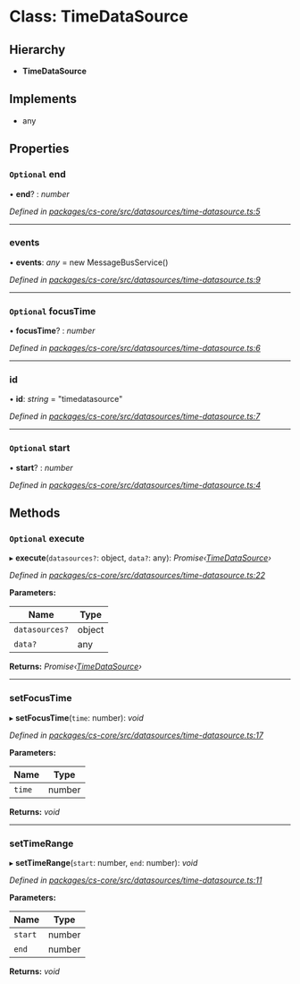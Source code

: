 # Class: TimeDataSource

## Hierarchy

* **TimeDataSource**

## Implements

* any

## Properties

### `Optional` end

• **end**? : *number*

*Defined in [packages/cs-core/src/datasources/time-datasource.ts:5](https://github.com/TNOCS/csnext/blob/34474da7/packages/cs-core/src/datasources/time-datasource.ts#L5)*

___

###  events

• **events**: *any* =  new MessageBusService()

*Defined in [packages/cs-core/src/datasources/time-datasource.ts:9](https://github.com/TNOCS/csnext/blob/34474da7/packages/cs-core/src/datasources/time-datasource.ts#L9)*

___

### `Optional` focusTime

• **focusTime**? : *number*

*Defined in [packages/cs-core/src/datasources/time-datasource.ts:6](https://github.com/TNOCS/csnext/blob/34474da7/packages/cs-core/src/datasources/time-datasource.ts#L6)*

___

###  id

• **id**: *string* = "timedatasource"

*Defined in [packages/cs-core/src/datasources/time-datasource.ts:7](https://github.com/TNOCS/csnext/blob/34474da7/packages/cs-core/src/datasources/time-datasource.ts#L7)*

___

### `Optional` start

• **start**? : *number*

*Defined in [packages/cs-core/src/datasources/time-datasource.ts:4](https://github.com/TNOCS/csnext/blob/34474da7/packages/cs-core/src/datasources/time-datasource.ts#L4)*

## Methods

### `Optional` execute

▸ **execute**(`datasources?`: object, `data?`: any): *Promise‹[TimeDataSource](_cs_core_src_datasources_time_datasource_.timedatasource.md)›*

*Defined in [packages/cs-core/src/datasources/time-datasource.ts:22](https://github.com/TNOCS/csnext/blob/34474da7/packages/cs-core/src/datasources/time-datasource.ts#L22)*

**Parameters:**

Name | Type |
------ | ------ |
`datasources?` | object |
`data?` | any |

**Returns:** *Promise‹[TimeDataSource](_cs_core_src_datasources_time_datasource_.timedatasource.md)›*

___

###  setFocusTime

▸ **setFocusTime**(`time`: number): *void*

*Defined in [packages/cs-core/src/datasources/time-datasource.ts:17](https://github.com/TNOCS/csnext/blob/34474da7/packages/cs-core/src/datasources/time-datasource.ts#L17)*

**Parameters:**

Name | Type |
------ | ------ |
`time` | number |

**Returns:** *void*

___

###  setTimeRange

▸ **setTimeRange**(`start`: number, `end`: number): *void*

*Defined in [packages/cs-core/src/datasources/time-datasource.ts:11](https://github.com/TNOCS/csnext/blob/34474da7/packages/cs-core/src/datasources/time-datasource.ts#L11)*

**Parameters:**

Name | Type |
------ | ------ |
`start` | number |
`end` | number |

**Returns:** *void*
